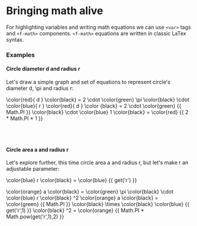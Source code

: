 # Bringing math alive

For highlighting variables and  writing math equations we can use `<var>` tags and `<f-math>` components. `<f-math>` equations are written in classic LaTex syntax.

### Examples

#### Circle diameter <f-math inline red>d</f-math> and radius <f-math inline blue>r</f-math>

Let's draw a simple graph and set of equations to represent circle's diameter <f-math inline red>d</f-math>, <f-math inline green>\pi</f-math> and radius <f-math inline blue>r</f-math>:  

<f-scene grid >
  <f-line
    :x1="Math.PI/-2"
    y1="1"
    :x2="Math.PI/2"
    y2="1"
    :stroke="color('green')"
  />
  <f-line
    :x1="Math.PI/-2"
    y1="-1"
    :x2="Math.PI/2"
    y2="-1"
    :stroke="color('green')"
  />
  <f-circle
    opacity="0.8"
    :stroke="color('red')"
  />
  <f-line x2="1" :stroke="color('blue')" />
</f-scene>

<f-math>
  \color{red}{ d } \color{black} = 2 \cdot \color{green} \pi \color{black} \cdot \color{blue}{ r }
</f-math>

<f-math>
  \color{red}{ d } \color {black} = 2 \cdot \color{green} {{ Math.PI }} \color{black} \cdot \color{blue} 1 \color{black} = \color{red} {{ 2 * Math.PI * 1 }}
</f-math>

<br><br>

#### Circle area <f-math inline orange>a</f-math> and radius <f-math inline blue>r</f-math>

Let's explore further, this time circle area <f-math inline orange>a</f-math> and radius <f-math inline blue>r</f-math>, but let's make <f-math inline blue>r</f-math> an adjustable parameter:

<f-math :update="get('r')">\color{blue} r \color{black} = \color{blue} {{ get('r') }}</f-math>

<f-slider
  from="0.5"
  to="2"
  step="0.01"
  set="r"
/>
  
<f-scene grid>
  <f-circle
    :fill="color('orange')"
    stroke-width="0"
    opacity="0.8"
    :r="get('r',1)"
  />
  <f-line :x2="get('r',1)" :stroke="color('blue')" />
</f-scene>

<f-scene grid>
  <f-box
    :fill="color('orange')"
    stroke-width="0"
    opacity="0.8"
    :width="Math.sqrt(Math.PI * Math.pow(get('r',1),2))"
    :height="Math.sqrt(Math.PI * Math.pow(get('r',1),2))"
  />
  <f-line :x2="get('r',1)" :stroke="color('blue')" />
</f-scene>

<f-math>
  \color{orange} a \color{black} = \color{green} \pi \color{black} \cdot \color{blue} r \color{black} ^2
</f-math>

<f-math :update="get('r')">
  \color{orange} a \color{black} = \color{green} {{ Math.PI }} \color{black} \times \color{black} \color{blue} {{ get('r',1) }} \color{black} ^2 = \color{orange} {{ Math.PI * Math.pow(get('r',1),2) }}
</f-math>
